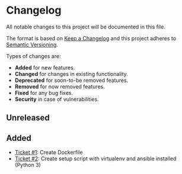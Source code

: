 # Changelog

All notable changes to this project will be documented in this file.

The format is based on [Keep a Changelog](http://keepachangelog.com/en/1.0.0/)
and this project adheres to [Semantic Versioning](http://semver.org/spec/v2.0.0.html).

Types of changes are:

* **Added** for new features.
* **Changed** for changes in existing functionality.
* **Deprecated** for soon-to-be removed features.
* **Removed** for now removed features.
* **Fixed** for any bug fixes.
* **Security** in case of vulnerabilities.

## Unreleased

## Added

* [Ticket #1](https://github.com/robcharlwood/super-duper-minikuber/issues/1): Create Dockerfile
* [Ticket #2](https://github.com/robcharlwood/super-duper-minikuber/issues/3): Create setup script with virtualenv and ansible installed (Python 3)
